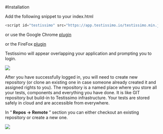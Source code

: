 #Installation

Add the following snippet to your index.html

```javascript
<script id="testissimo" src="https://app.testissimo.io/testissimo.min.js"></script>
```

or use the Google Chrome [plugin](https://chrome.google.com/webstore/detail/testissimo/kbndfdpfemdihkbgpaggicjhmfaeeobh?hl=en )

or the FireFox [plugin](https://www.dropbox.com/s/x80m0fzcprgplau/testissimo-0.2.8-an%2Bfx.xpi?dl=1)

Testissimo will appear overlapping your application and prompting you to login. 

![](/documentation/images/rkh4mL5zQ.png)  

After you have successfully logged in, you will need to create new repository (or clone an existing one in case someone already created it and assigned rights to you). The repository is a named place where you store all your tests, components and everything you have done. It is like GIT repository but build-in to Testissimo infrastructure. Your tests are stored safely in cloud and are accessible from everywhere.

In “ **Repos -> Remote** ” section you can either checkout an existing repository or create a new one.

![](/documentation/images/SkYk_85G7.png)  